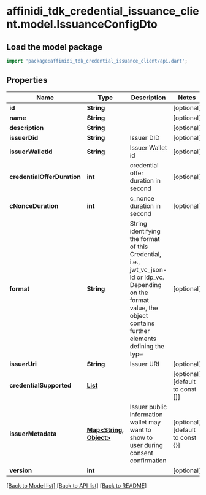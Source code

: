 # affinidi_tdk_credential_issuance_client.model.IssuanceConfigDto

## Load the model package

```dart
import 'package:affinidi_tdk_credential_issuance_client/api.dart';
```

## Properties

| Name                        | Type                                                                | Description                                                                                                                                                             | Notes                            |
| --------------------------- | ------------------------------------------------------------------- | ----------------------------------------------------------------------------------------------------------------------------------------------------------------------- | -------------------------------- |
| **id**                      | **String**                                                          |                                                                                                                                                                         | [optional]                       |
| **name**                    | **String**                                                          |                                                                                                                                                                         | [optional]                       |
| **description**             | **String**                                                          |                                                                                                                                                                         | [optional]                       |
| **issuerDid**               | **String**                                                          | Issuer DID                                                                                                                                                              | [optional]                       |
| **issuerWalletId**          | **String**                                                          | Issuer Wallet id                                                                                                                                                        | [optional]                       |
| **credentialOfferDuration** | **int**                                                             | credential offer duration in second                                                                                                                                     | [optional]                       |
| **cNonceDuration**          | **int**                                                             | c_nonce duration in second                                                                                                                                              | [optional]                       |
| **format**                  | **String**                                                          | String identifying the format of this Credential, i.e., jwt_vc_json-ld or ldp_vc. Depending on the format value, the object contains further elements defining the type | [optional]                       |
| **issuerUri**               | **String**                                                          | Issuer URI                                                                                                                                                              | [optional]                       |
| **credentialSupported**     | [**List<CredentialSupportedObject>**](CredentialSupportedObject.md) |                                                                                                                                                                         | [optional] [default to const []] |
| **issuerMetadata**          | [**Map<String, Object>**](Object.md)                                | Issuer public information wallet may want to show to user during consent confirmation                                                                                   | [optional] [default to const {}] |
| **version**                 | **int**                                                             |                                                                                                                                                                         | [optional]                       |

[[Back to Model list]](../README.md#documentation-for-models) [[Back to API list]](../README.md#documentation-for-api-endpoints) [[Back to README]](../README.md)
